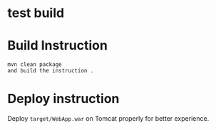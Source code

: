 # test build

# Build Instruction


```
mvn clean package
and build the instruction .
```

# Deploy instruction

Deploy ```target/WebApp.war``` on Tomcat properly for better experience.

